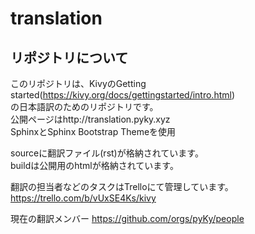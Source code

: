# translation
## リポジトリについて
このリポジトリは、KivyのGetting started(https://kivy.org/docs/gettingstarted/intro.html)  
の日本語訳のためのリポジトリです。   
公開ページはhttp://translation.pyky.xyz   
SphinxとSphinx Bootstrap Themeを使用  

sourceに翻訳ファイル(rst)が格納されています。  
buildは公開用のhtmlが格納されています。

翻訳の担当者などのタスクはTrelloにて管理しています。  
https://trello.com/b/vUxSE4Ks/kivy

現在の翻訳メンバー
https://github.com/orgs/pyKy/people


